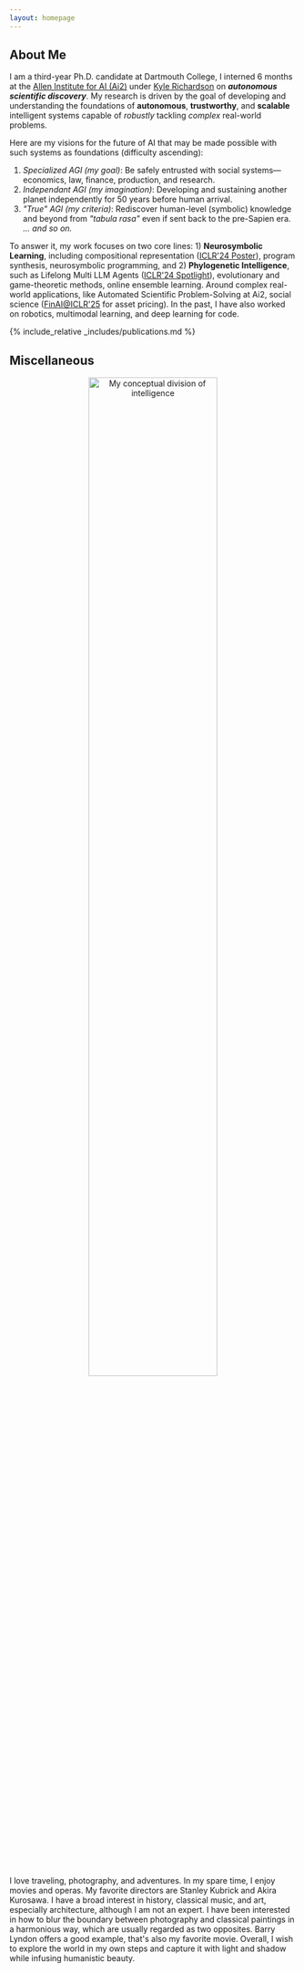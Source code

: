 ```yaml
---
layout: homepage
---
```


## About Me

I am a third-year Ph.D. candidate at Dartmouth College, I interned 6 months at the [Allen Institute for AI (Ai2)](https://allenai.org/) under [Kyle Richardson](https://www.nlp-kyle.com/) on ***autonomous scientific discovery***. My research is driven by the goal of developing and understanding the foundations of **autonomous**, **trustworthy**, and **scalable** intelligent systems capable of *robustly* tackling *complex* real-world problems. 
<!-- These systems are interactable, personalizable, and large-scale long-term deployable.  -->
Here are my visions for the future of AI that may be made possible with such systems as foundations (difficulty ascending):
1. *Specialized AGI (my goal)*: Be safely entrusted with social systems—economics, law, finance, production, and research.
2. *Independant AGI (my imagination)*: Developing and sustaining another planet independently for 50 years before human arrival.
3. *"True" AGI (my criteria)*: Rediscover human-level (symbolic) knowledge and beyond from *"tabula rasa"* even if sent back to the pre-Sapien era.
*... and so on.*

To answer it, my work focuses on two core lines: 1) **Neurosymbolic Learning**, including compositional representation ([ICLR'24 Poster](https://openreview.net/pdf?id=uqxBTcWRnj)), program synthesis, neurosymbolic programming, and 2) **Phylogenetic Intelligence**, such as Lifelong Multi LLM Agents ([ICLR'24 Spotlight](https://openreview.net/pdf?id=s9z0HzWJJp)), evolutionary and game-theoretic methods, online ensemble learning. Around complex real-world applications, like Automated Scientific Problem-Solving at Ai2, social science ([FinAI@ICLR'25](https://arxiv.org/pdf/2409.17266) for asset pricing). In the past, I have also worked on robotics, multimodal learning, and deep learning for code.


{% include_relative _includes/publications.md %}



## Miscellaneous

<p align="center">
  <img src="assets/img/triangle_s.png" alt="My conceptual division of intelligence" width="67%">
</p>


I love traveling, photography, and adventures. In my spare time, I enjoy movies and operas. My favorite directors are Stanley Kubrick and Akira Kurosawa. I have a broad interest in history, classical music, and art, especially architecture, although I am not an expert.
I have been interested in how to blur the boundary between photography and classical paintings in a harmonious way, which are usually regarded as two opposites. Barry Lyndon offers a good example, that's also my favorite movie. Overall, I wish to explore the world in my own steps and capture it with light and shadow while infusing humanistic beauty.